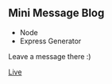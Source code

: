 ## Mini Message Blog

- Node
- Express Generator

Leave a message there :)

[Live](https://mighty-forest-81176.herokuapp.com/)
